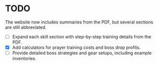 # TODO

The website now includes summaries from the PDF, but several sections are still abbreviated.

- [ ] Expand each skill section with step-by-step training details from the PDF.
- [x] Add calculators for prayer training costs and boss drop profits.
- [ ] Provide detailed boss strategies and gear setups, including example inventories.

